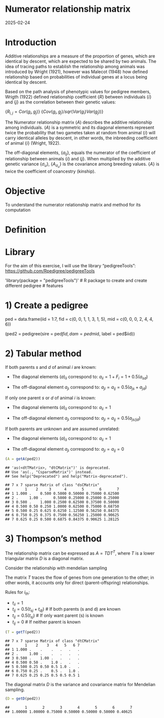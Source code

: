 Numerator relationship matrix
================
2025-02-24

# Introduction

Additive relationships are a measure of the proportion of genes, which are identical
by descent, which are expected to be shared by two animals. The idea of tracing 
paths to establish the relationship among animals was introduced by Wright (1921), 
however was Malecot (1948) how defined relationship based on probabilities of 
individual genes at a locus being identical by descent.

Based on the path analysis of phenotypic values for pedigree members, Wrigth (1922)
defined relationship coefficient {$R$} between individuals {$i$} and {$j$} as the
correlation between their genetic values:

{$R_{i,j} = Cor(g_i,g_j)$}
{$Cov(g_i,g_j)/sqr(Var(g_i)Var(g_j))$}

The Numerator relationship matrix $(A)$ describes the additive relationship among 
individuals. $(A)$ is a symmetric and its diagonal elements represent twice 
the probability that two gametes taken at random from animal {$i$} will carry 
identical alleles by descent, in other words, the inbreeding coefficient of 
animal {$i$} (Wright, 1922).

The off-diagonal elements, {$a_{ij}$}, equals the numerator of the coefficient 
of relationship between animals {$i$} and {$j$}. When multiplied by the additive
genetic variance {$\sigma_u$}, {$A_\sigma_u$} is the covariance among breeding
values. {$A$} is twice the coefficient of coancestry (kinship).




# Objective

To understand the numerator relationship matrix and method for its computation


# Definition




# Library

For the aim of this exercise, I will use the library “pedigreeTools”:
<https://github.com/Rpedigree/pedigreeTools>

'library(package = "pedigreeTools")' # R package to create and create different pedigree
                                   # features


# 1) Create a pedigree

ped = data.frame(iid = 1:7,
                 fid = c(0, 0, 1, 1, 3, 1, 5), 
                 mid = c(0, 0, 0, 2, 4, 4, 6))

(ped2 = pedigree(sire  = ped$fid, 
                 dam   = ped$mid,
                 label = ped$iid))

                

# 2) Tabular method

If both parents $s$ and $d$ of animal $i$ are known:

- The diagonal elements $(a)_{ii}$ correspond to:
  $a_{ii} = 1 + F_i = 1 + 0.5(a_{sd})$

- The off-diagonal element $a_{ji}$ correspond to:
  $a_{ji} = a_{ij} = 0.5(a_{js} + a_{jd})$

If only one parent $s$ or $d$ of animal $i$ is known:

- The diagonal elements $(a)_{ii}$ correspond to: $a_{ii} = 1$

- The off-diagonal element $a_{ji}$ correspond to:
  $a_{ji} = a_{ij} = 0.5(a_{js/jd})$

If both parents are unknown and are assumed unrelated:

- The diagonal elements $(a)_{ii}$ correspond to: $a_{ii} = 1$

- The off-diagonal element $a_{ji}$ correspond to: $a_{ji} = a_{ij} = 0$

``` r
(A = getA(ped2))
```

    ## 'as(<dtTMatrix>, "dtCMatrix")' is deprecated.
    ## Use 'as(., "CsparseMatrix")' instead.
    ## See help("Deprecated") and help("Matrix-deprecated").

    ## 7 x 7 sparse Matrix of class "dsCMatrix"
    ##       1    2     3      4       5       6       7
    ## 1 1.000 .    0.500 0.5000 0.50000 0.75000 0.62500
    ## 2 .     1.00 .     0.5000 0.25000 0.25000 0.25000
    ## 3 0.500 .    1.000 0.2500 0.62500 0.37500 0.50000
    ## 4 0.500 0.50 0.250 1.0000 0.62500 0.75000 0.68750
    ## 5 0.500 0.25 0.625 0.6250 1.12500 0.56250 0.84375
    ## 6 0.750 0.25 0.375 0.7500 0.56250 1.25000 0.90625
    ## 7 0.625 0.25 0.500 0.6875 0.84375 0.90625 1.28125

# 3) Thompson’s method

The relationship matrix can be expressed as $A = TDT^T$, where $T$ is a
lower triangular matrix $D$ is a diagonal matrix.

Consider the relationship with mendelian sampling

The matrix $T$ traces the flow of genes from one generation to the
other; in other words, it accounts only for direct (parent-offspring)
relationships.

Rules for $i_{th}$:

- $t_{ii} = 1$
- $t_{ij} = 0.5(t_{sj} + t_{dj})$ \# If both parents (s and d) are known
- $t_{ij} = 0.5(t_{sj})$ \# If only want parent (s) is known
- $t_{ij} = 0$ \# If neither parent is known

``` r
(T = getT(ped2))
```

    ## 7 x 7 sparse Matrix of class "dtCMatrix"
    ##       1    2    3   4   5   6 7
    ## 1 1.000 .    .    .   .   .   .
    ## 2 .     1.00 .    .   .   .   .
    ## 3 0.500 .    1.00 .   .   .   .
    ## 4 0.500 0.50 .    1.0 .   .   .
    ## 5 0.500 0.25 0.50 0.5 1.0 .   .
    ## 6 0.750 0.25 .    0.5 .   1.0 .
    ## 7 0.625 0.25 0.25 0.5 0.5 0.5 1

The diagonal matrix $D$ is the variance and covariance matrix for
Mendelian sampling.

``` r
(D = getD(ped2))
```

    ##       1       2       3       4       5       6       7 
    ## 1.00000 1.00000 0.75000 0.50000 0.50000 0.50000 0.40625

